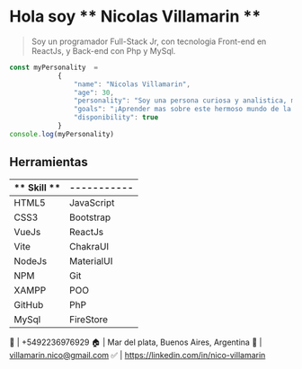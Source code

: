 # Hola soy ** Nicolas Villamarin **

> Soy un programador Full-Stack Jr, con tecnologia Front-end en ReactJs, y Back-end con Php y MySql.

``` JavaScript
const myPersonality  =
            {
                "name": "Nicolas Villamarin",
                "age": 30,
                "personality": "Soy una persona curiosa y analistica, me considero extrovertido 🎊 e flexible a cambios que puedan ocurrir ",
                "goals": "¡Aprender mas sobre este hermoso mundo de la programacion y aplicar mis aprendizajes!. Tambien cumplir todos los desafios que se me presenten.🎯",
                "disponibility": true
            }
console.log(myPersonality)

```

## Herramientas 

| ** Skill ** | ----------- |
| ----------- | ----------- |
| HTML5 | JavaScript |
| CSS3 | Bootstrap |
| VueJs | ReactJs |
| Vite | ChakraUI |
| NodeJs | MaterialUI |
| NPM | Git |
| XAMPP | POO |
| GitHub | PhP |
| MySql | FireStore |

📱 | +5492236976929
🏠 | Mar del plata, Buenos Aires, Argentina
📧 | villamarin.nico@gmail.com
✅ | https://linkedin.com/in/nico-villamarin
